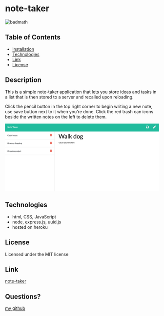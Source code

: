 
  # note-taker
  ![badmath](https://img.shields.io/badge/license-MIT-green)

  ## Table of Contents

  * [Installation](#installation)
  * [Technologies](#technologies)
  * [Link](#link)
  * [License](#license)
 

  ## Description
  This is a simple note-taker application that lets you store ideas and tasks in a list that is then stored to a server and recalled upon reloading. 

  Click the pencil button in the top right corner to begin writing a new note, use save button next to it when you're done. Click the red trash can icons beside the written notes on the left to delete them.

  ![screenshot](./public/assets/images/screenshot.png) 

  ## Technologies
  * html, CSS, JavaScript
  * node, express.js, uuid.js
  * hosted on heroku
  
  ## License
  Licensed under the MIT license

  ## Link
   [note-taker](https://note-taker-itsclairehi.herokuapp.com/)

  ## Questions? 
  [my github](https://www.github.com/itsclairehi)

